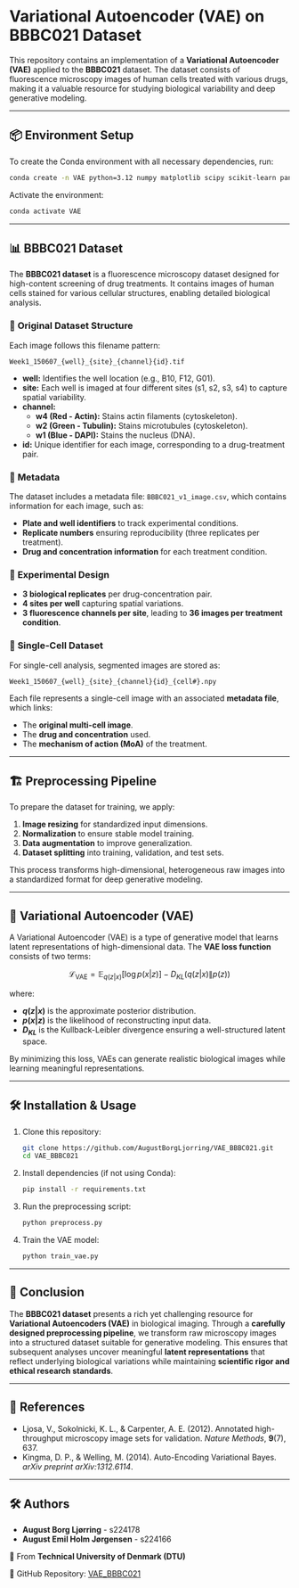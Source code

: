 
# Variational Autoencoder (VAE) on BBBC021 Dataset

This repository contains an implementation of a **Variational Autoencoder (VAE)** applied to the **BBBC021** dataset. The dataset consists of fluorescence microscopy images of human cells treated with various drugs, making it a valuable resource for studying biological variability and deep generative modeling.

---

## 📦 Environment Setup

To create the Conda environment with all necessary dependencies, run:

```bash
conda create -n VAE python=3.12 numpy matplotlib scipy scikit-learn pandas seaborn jupyter tqdm pytorch torchvision torchaudio cudatoolkit=11.8 tensorflow keras umap-learn opencv imageio pyyaml
```

Activate the environment:

```bash
conda activate VAE
```

---

## 📊 BBBC021 Dataset

The **BBBC021 dataset** is a fluorescence microscopy dataset designed for high-content screening of drug treatments. It contains images of human cells stained for various cellular structures, enabling detailed biological analysis.

### 🔬 **Original Dataset Structure**
Each image follows this filename pattern:

```
Week1_150607_{well}_{site}_{channel}{id}.tif
```

- **well:** Identifies the well location (e.g., B10, F12, G01).
- **site:** Each well is imaged at four different sites (s1, s2, s3, s4) to capture spatial variability.
- **channel:**
  - **w4 (Red - Actin):** Stains actin filaments (cytoskeleton).
  - **w2 (Green - Tubulin):** Stains microtubules (cytoskeleton).
  - **w1 (Blue - DAPI):** Stains the nucleus (DNA).
- **id:** Unique identifier for each image, corresponding to a drug-treatment pair.

### 📜 **Metadata**
The dataset includes a metadata file: `BBBC021_v1_image.csv`, which contains information for each image, such as:

- **Plate and well identifiers** to track experimental conditions.
- **Replicate numbers** ensuring reproducibility (three replicates per treatment).
- **Drug and concentration information** for each treatment condition.

### 🧪 **Experimental Design**
- **3 biological replicates** per drug-concentration pair.
- **4 sites per well** capturing spatial variations.
- **3 fluorescence channels per site**, leading to **36 images per treatment condition**.

### 📁 **Single-Cell Dataset**
For single-cell analysis, segmented images are stored as:

```
Week1_150607_{well}_{site}_{channel}{id}_{cell#}.npy
```

Each file represents a single-cell image with an associated **metadata file**, which links:
- The **original multi-cell image**.
- The **drug and concentration** used.
- The **mechanism of action (MoA)** of the treatment.

---

## 🏗️ Preprocessing Pipeline

To prepare the dataset for training, we apply:
1. **Image resizing** for standardized input dimensions.
2. **Normalization** to ensure stable model training.
3. **Data augmentation** to improve generalization.
4. **Dataset splitting** into training, validation, and test sets.

This process transforms high-dimensional, heterogeneous raw images into a standardized format for deep generative modeling.

---

## 🔢 Variational Autoencoder (VAE)

A Variational Autoencoder (VAE) is a type of generative model that learns latent representations of high-dimensional data. The **VAE loss function** consists of two terms:

```math
\mathcal{L}_{\text{VAE}} = \mathbb{E}_{q(z|x)}[\log p(x|z)] - D_{KL}(q(z|x) \| p(z))
```

where:
- **$q(z|x)$** is the approximate posterior distribution.
- **$p(x|z)$** is the likelihood of reconstructing input data.
- **$D_{KL}$** is the Kullback-Leibler divergence ensuring a well-structured latent space.

By minimizing this loss, VAEs can generate realistic biological images while learning meaningful representations.

---

## 🛠️ Installation & Usage

1. Clone this repository:
   ```bash
   git clone https://github.com/AugustBorgLjorring/VAE_BBBC021.git
   cd VAE_BBBC021
   ```

2. Install dependencies (if not using Conda):
   ```bash
   pip install -r requirements.txt
   ```

3. Run the preprocessing script:
   ```bash
   python preprocess.py
   ```

4. Train the VAE model:
   ```bash
   python train_vae.py
   ```

---

## 📢 Conclusion

The **BBBC021 dataset** presents a rich yet challenging resource for **Variational Autoencoders (VAE)** in biological imaging. Through a **carefully designed preprocessing pipeline**, we transform raw microscopy images into a structured dataset suitable for generative modeling. This ensures that subsequent analyses uncover meaningful **latent representations** that reflect underlying biological variations while maintaining **scientific rigor and ethical research standards**.

---

## 📜 References
- Ljosa, V., Sokolnicki, K. L., & Carpenter, A. E. (2012). Annotated high-throughput microscopy image sets for validation. *Nature Methods*, **9**(7), 637.
- Kingma, D. P., & Welling, M. (2014). Auto-Encoding Variational Bayes. *arXiv preprint arXiv:1312.6114*.

---

## 🛠️ Authors

- **August Borg Ljørring** - s224178  
- **August Emil Holm Jørgensen** - s224166  

📍 From **Technical University of Denmark (DTU)**  

🔗 GitHub Repository: [VAE_BBBC021](https://github.com/AugustBorgLjorring/VAE_BBBC021)
